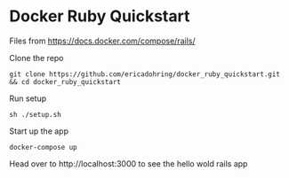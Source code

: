 # Docker Ruby Quickstart
Files from https://docs.docker.com/compose/rails/

Clone the repo
```
git clone https://github.com/ericadohring/docker_ruby_quickstart.git && cd docker_ruby_quickstart
```

Run setup
```
sh ./setup.sh
```

Start up the app
```
docker-compose up
```

Head over to http://localhost:3000 to see the hello wold rails app 
